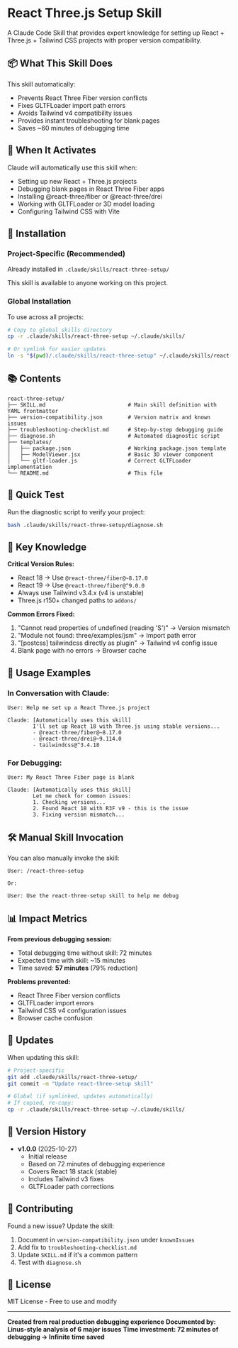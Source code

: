 # React Three.js Setup Skill

A Claude Code Skill that provides expert knowledge for setting up React + Three.js + Tailwind CSS projects with proper version compatibility.

## 📦 What This Skill Does

This skill automatically:
- Prevents React Three Fiber version conflicts
- Fixes GLTFLoader import path errors
- Avoids Tailwind v4 compatibility issues
- Provides instant troubleshooting for blank pages
- Saves ~60 minutes of debugging time

## 🎯 When It Activates

Claude will automatically use this skill when:
- Setting up new React + Three.js projects
- Debugging blank pages in React Three Fiber apps
- Installing @react-three/fiber or @react-three/drei
- Working with GLTFLoader or 3D model loading
- Configuring Tailwind CSS with Vite

## 📁 Installation

### Project-Specific (Recommended)

Already installed in `.claude/skills/react-three-setup/`

This skill is available to anyone working on this project.

### Global Installation

To use across all projects:

```bash
# Copy to global skills directory
cp -r .claude/skills/react-three-setup ~/.claude/skills/

# Or symlink for easier updates
ln -s "$(pwd)/.claude/skills/react-three-setup" ~/.claude/skills/react-three-setup
```

## 📚 Contents

```
react-three-setup/
├── SKILL.md                          # Main skill definition with YAML frontmatter
├── version-compatibility.json        # Version matrix and known issues
├── troubleshooting-checklist.md      # Step-by-step debugging guide
├── diagnose.sh                       # Automated diagnostic script
├── templates/
│   ├── package.json                  # Working package.json template
│   ├── ModelViewer.jsx               # Basic 3D viewer component
│   └── gltf-loader.js                # Correct GLTFLoader implementation
└── README.md                         # This file
```

## 🚀 Quick Test

Run the diagnostic script to verify your project:

```bash
bash .claude/skills/react-three-setup/diagnose.sh
```

## 🔑 Key Knowledge

**Critical Version Rules:**
- React 18 → Use `@react-three/fiber@~8.17.0`
- React 19 → Use `@react-three/fiber@^9.0.0`
- Always use Tailwind v3.4.x (v4 is unstable)
- Three.js r150+ changed paths to `addons/`

**Common Errors Fixed:**
1. "Cannot read properties of undefined (reading 'S')" → Version mismatch
2. "Module not found: three/examples/jsm" → Import path error
3. "[postcss] tailwindcss directly as plugin" → Tailwind v4 config issue
4. Blank page with no errors → Browser cache

## 📖 Usage Examples

### In Conversation with Claude:

```
User: Help me set up a React Three.js project

Claude: [Automatically uses this skill]
        I'll set up React 18 with Three.js using stable versions...
        - @react-three/fiber@~8.17.0
        - @react-three/drei@~9.114.0
        - tailwindcss@^3.4.18
```

### For Debugging:

```
User: My React Three Fiber page is blank

Claude: [Automatically uses this skill]
        Let me check for common issues:
        1. Checking versions...
        2. Found React 18 with R3F v9 - this is the issue
        3. Fixing version mismatch...
```

## 🛠️ Manual Skill Invocation

You can also manually invoke the skill:

```
User: /react-three-setup

Or:

User: Use the react-three-setup skill to help me debug
```

## 📊 Impact Metrics

**From previous debugging session:**
- Total debugging time without skill: 72 minutes
- Expected time with skill: ~15 minutes
- Time saved: **57 minutes** (79% reduction)

**Problems prevented:**
- React Three Fiber version conflicts
- GLTFLoader import errors
- Tailwind CSS v4 configuration issues
- Browser cache confusion

## 🔄 Updates

When updating this skill:

```bash
# Project-specific
git add .claude/skills/react-three-setup/
git commit -m "Update react-three-setup skill"

# Global (if symlinked, updates automatically)
# If copied, re-copy:
cp -r .claude/skills/react-three-setup ~/.claude/skills/
```

## 📝 Version History

- **v1.0.0** (2025-10-27)
  - Initial release
  - Based on 72 minutes of debugging experience
  - Covers React 18 stack (stable)
  - Includes Tailwind v3 fixes
  - GLTFLoader path corrections

## 🤝 Contributing

Found a new issue? Update the skill:

1. Document in `version-compatibility.json` under `knownIssues`
2. Add fix to `troubleshooting-checklist.md`
3. Update `SKILL.md` if it's a common pattern
4. Test with `diagnose.sh`

## 📄 License

MIT License - Free to use and modify

---

**Created from real production debugging experience**
**Documented by: Linus-style analysis of 6 major issues**
**Time investment: 72 minutes of debugging → Infinite time saved**
